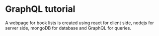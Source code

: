 # GraphQL tutorial

A webpage for book lists is created using react for client side, nodejs for server side, mongoDB for database and GraphQL for queries.
